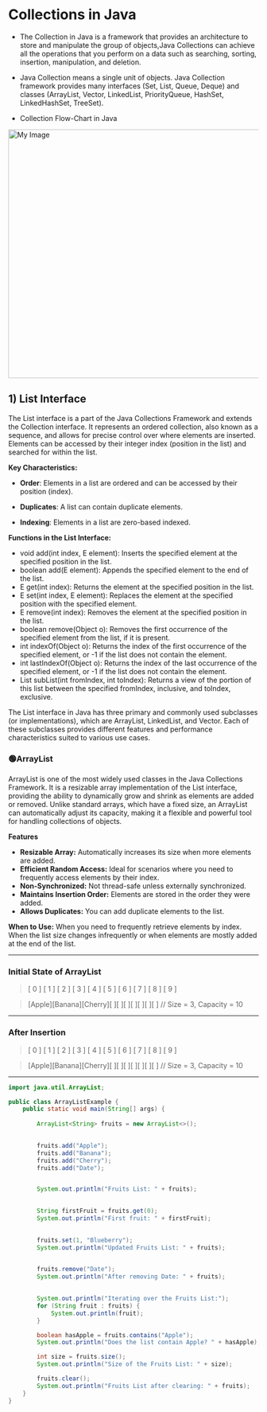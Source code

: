 # Collections in Java 
- The Collection in Java is a framework that provides an architecture to store 
and manipulate the group of objects,Java Collections can achieve all the operations that you perform on a data 
such as searching, sorting, insertion, manipulation, and deletion. 

- Java Collection means a single unit of objects. Java Collection framework 
provides many interfaces (Set, List, Queue, Deque) and classes (ArrayList, 
Vector, LinkedList, PriorityQueue, HashSet, LinkedHashSet, TreeSet).

- Collection Flow-Chart in Java

<img src="https://static.javatpoint.com/images/java-collection-hierarchy.png" alt="My Image" width="600" height="500">

## 1) List Interface 
The List interface is a part of the Java Collections Framework and extends the Collection interface. It represents an ordered collection, also known as a sequence, and allows for precise control over where elements are inserted. Elements can be accessed by their integer index (position in the list) and searched for within the list.

<strong>Key Characteristics:</strong>
- **Order**: Elements in a list are ordered and can be accessed by their position (index).

- **Duplicates**: A list can contain duplicate elements.

- **Indexing**: Elements in a list are zero-based indexed.

**Functions in the List Interface:**

- void add(int index, E element): Inserts the specified element at the specified position in the list.
- boolean add(E element): Appends the specified element to the end of the list.
- E get(int index): Returns the element at the specified position in the list.
- E set(int index, E element): Replaces the element at the specified position with the specified element.
- E remove(int index): Removes the element at the specified position in the list.
- boolean remove(Object o): Removes the first occurrence of the specified element from the list, if it is present.
- int indexOf(Object o): Returns the index of the first occurrence of the specified element, or -1 if the list does not contain the element.
- int lastIndexOf(Object o): Returns the index of the last occurrence of the specified element, or -1 if the list does not contain the element.
- List<E> subList(int fromIndex, int toIndex): Returns a view of the portion of this list between the specified fromIndex, inclusive, and toIndex, exclusive.

The List interface in Java has three primary and commonly used subclasses (or implementations), which are ArrayList, LinkedList, and Vector. Each of these subclasses provides different features and performance characteristics suited to various use cases.

<h3>🟢ArrayList</h3>
ArrayList is one of the most widely used classes in the Java Collections Framework. It is a resizable array implementation of the List interface, providing the ability to dynamically grow and shrink as elements are added or removed. Unlike standard arrays, which have a fixed size, an ArrayList can automatically adjust its capacity, making it a flexible and powerful tool for handling collections of objects.

**Features**  
- **Resizable Array:** Automatically increases its size when more elements are added.
- **Efficient Random Access:** Ideal for scenarios where you need to frequently access elements by their index.
- **Non-Synchronized:** Not thread-safe unless externally synchronized.
- **Maintains Insertion Order:** Elements are stored in the order they were added.
- **Allows Duplicates:** You can add duplicate elements to the list. 

**When to Use:**
When you need to frequently retrieve elements by index.
When the list size changes infrequently or when elements are mostly added at the end of the list.

---

### Initial State of ArrayList


> [ 0 ] [ 1 ] [ 2 ] [ 3 ] [ 4 ] [ 5 ] [ 6 ] [ 7 ] [ 8 ] [ 9 ]

> [Apple][Banana][Cherry][  ][  ][  ][  ][  ][  ][  ]  // Size = 3, Capacity = 10

---
### After Insertion

> [ 0 ] [ 1 ] [ 2 ] [ 3 ] [ 4 ] [ 5 ] [ 6 ] [ 7 ] [ 8 ] [ 9 ]

> [Apple][Banana][Cherry][  ][  ][  ][  ][  ][  ][  ]  // Size = 3, Capacity = 10

---

```java
import java.util.ArrayList;

public class ArrayListExample {
    public static void main(String[] args) {
   
        ArrayList<String> fruits = new ArrayList<>();

    
        fruits.add("Apple");
        fruits.add("Banana");
        fruits.add("Cherry");
        fruits.add("Date");


        System.out.println("Fruits List: " + fruits);

      
        String firstFruit = fruits.get(0);
        System.out.println("First fruit: " + firstFruit);

       
        fruits.set(1, "Blueberry");
        System.out.println("Updated Fruits List: " + fruits);

    
        fruits.remove("Date");
        System.out.println("After removing Date: " + fruits);

 
        System.out.println("Iterating over the Fruits List:");
        for (String fruit : fruits) {
            System.out.println(fruit);
        }

        boolean hasApple = fruits.contains("Apple");
        System.out.println("Does the list contain Apple? " + hasApple);

        int size = fruits.size();
        System.out.println("Size of the Fruits List: " + size);

        fruits.clear();
        System.out.println("Fruits List after clearing: " + fruits);
    }
}
```

